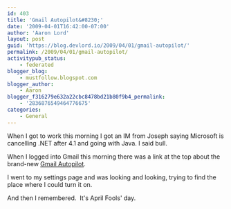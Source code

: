 ```yaml
---
id: 403
title: 'Gmail Autopilot&#8230;'
date: '2009-04-01T16:42:00-07:00'
author: 'Aaron Lord'
layout: post
guid: 'https://blog.devlord.io/2009/04/01/gmail-autopilot/'
permalink: /2009/04/01/gmail-autopilot/
activitypub_status:
    - federated
blogger_blog:
    - mustfollow.blogspot.com
blogger_author:
    - Aaron
blogger_f316279e632a22cbc8478bd21b80f9b4_permalink:
    - '2836876549464776675'
categories:
    - General
---
```


When I got to work this morning I got an IM from Joseph saying Microsoft is cancelling .NET after 4.1 and going with Java.  I said bull.

When I logged into Gmail this morning there was a link at the top about the brand-new <a href="http://mail.google.com/mail/help/autopilot/index.html">Gmail Autopilot</a>.

I went to my settings page and was looking and looking, trying to find the place where I could turn it on.

And then I remembered.  It's April Fools' day.